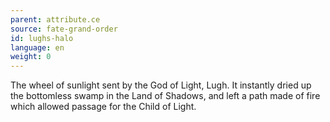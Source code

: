 ```yaml
---
parent: attribute.ce
source: fate-grand-order
id: lughs-halo
language: en
weight: 0
---
```


The wheel of sunlight sent by the God of Light, Lugh.
It instantly dried up the bottomless swamp in the Land of Shadows, and left a path made of fire which allowed passage for the Child of Light.

